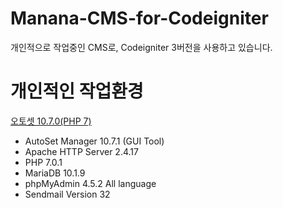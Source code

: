 # Manana-CMS-for-Codeigniter
개인적으로 작업중인 CMS로, Codeigniter 3버전을 사용하고 있습니다.

# 개인적인 작업환경
[오토셋 10.7.0(PHP 7)](http://autoset.net/xe/about_autoset)

* AutoSet Manager 10.7.1 (GUI Tool)
* Apache HTTP Server 2.4.17
* PHP 7.0.1
* MariaDB 10.1.9
* phpMyAdmin 4.5.2 All language
* Sendmail Version 32
